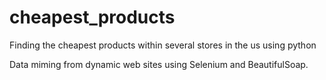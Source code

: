 # cheapest_products
Finding the cheapest products within several stores in the us using python

Data miming from dynamic web sites using Selenium and BeautifulSoap.
